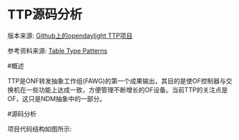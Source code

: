 TTP源码分析
===========

版本来源: [Github上的opendaylight TTP项目](https://github.com/opendaylight/ttp)

参考资料来源: [Table Type Patterns](https://wiki.opendaylight.org/view/Table_Type_Patterns)

#概述

TTP是ONF转发抽象工作组(FAWG)的第一个成果输出，其目的是使OF控制器与交换机在一些功能上达成一致，方便管理不断增长的OF设备。当前TTP的关注点是OF，这只是NDM抽象中的一部分。

#源码分析

项目代码结构如图所示:
